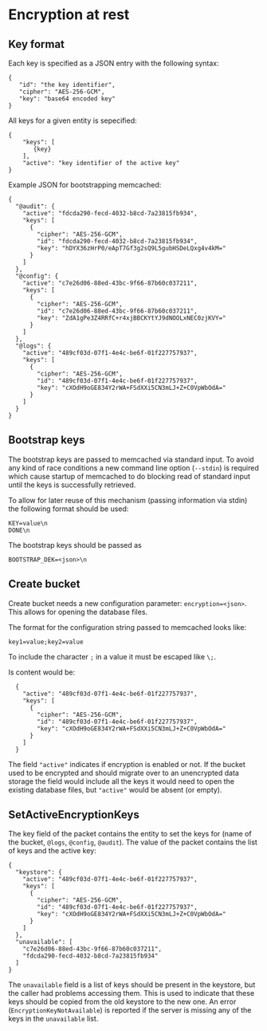 # Encryption at rest

## Key format

Each key is specified as a JSON entry with the following syntax:

    {
       "id": "the key identifier",
       "cipher": "AES-256-GCM",
       "key": "base64 encoded key"
    }

All keys for a given entity is sepecified:

    {
        "keys": [
           {key}
        ],
        "active": "key identifier of the active key"
    }

Example JSON for bootstrapping memcached:

    {
      "@audit": {
        "active": "fdcda290-fecd-4032-b8cd-7a23815fb934",
        "keys": [
          {
            "cipher": "AES-256-GCM",
            "id": "fdcda290-fecd-4032-b8cd-7a23815fb934",
            "key": "hDYX36zHrP0/eApT7Gf3g2sQ9L5gubHSDeLQxg4v4kM="
          }
        ]
      },
      "@config": {
        "active": "c7e26d06-88ed-43bc-9f66-87b60c037211",
        "keys": [
          {
            "cipher": "AES-256-GCM",
            "id": "c7e26d06-88ed-43bc-9f66-87b60c037211",
            "key": "ZdA1gPe3Z4RRfC+r4xjBBCKYtYJ9dNOOLxNEC0zjKVY="
          }
        ]
      },
      "@logs": {
        "active": "489cf03d-07f1-4e4c-be6f-01f227757937",
        "keys": [
          {
            "cipher": "AES-256-GCM",
            "id": "489cf03d-07f1-4e4c-be6f-01f227757937",
            "key": "cXOdH9oGE834Y2rWA+FSdXXi5CN3mLJ+Z+C0VpWbOdA="
          }
        ]
      }
    }

## Bootstrap keys

The bootstrap keys are passed to memcached via standard input. To avoid
any kind of race conditions a new command line option (`--stdin`) is
required which cause startup of memcached to do blocking read of standard
input until the keys is successfully retrieved.

To allow for later reuse of this mechanism (passing information via
stdin) the following format should be used:

    KEY=value\n
    DONE\n

The bootstrap keys should be passed as

    BOOTSTRAP_DEK=<json>\n

## Create bucket

Create bucket needs a new configuration parameter: `encryption=<json>`.
This allows for opening the database files.

The format for the configuration string passed to memcached looks like:

    key1=value;key2=value

To include the character `;` in a value it must be escaped like `\;`.

Is content would be:

      {
        "active": "489cf03d-07f1-4e4c-be6f-01f227757937",
        "keys": [
          {
            "cipher": "AES-256-GCM",
            "id": "489cf03d-07f1-4e4c-be6f-01f227757937",
            "key": "cXOdH9oGE834Y2rWA+FSdXXi5CN3mLJ+Z+C0VpWbOdA="
          }
        ]
      }

The field `"active"` indicates if encryption is enabled or not. If the bucket
used to be encrypted and should migrate over to an unencrypted data storage
the field would include all the keys it would need to open the existing
database files, but `"active"` would be absent (or empty).

## SetActiveEncryptionKeys

The key field of the packet contains the entity to set the keys for (name of the
bucket, `@logs`, `@config`, `@audit`). The value of the packet contains the list
of keys and the active key:

    {
      "keystore": {
        "active": "489cf03d-07f1-4e4c-be6f-01f227757937",
        "keys": [
          {
            "cipher": "AES-256-GCM",
            "id": "489cf03d-07f1-4e4c-be6f-01f227757937",
            "key": "cXOdH9oGE834Y2rWA+FSdXXi5CN3mLJ+Z+C0VpWbOdA="
          }
        ]
      },
      "unavailable": [
        "c7e26d06-88ed-43bc-9f66-87b60c037211",
        "fdcda290-fecd-4032-b8cd-7a23815fb934"
      ]
    }

The `unavailable` field is a list of keys should be present in the keystore,
but the caller had problems accessing them. This is used to indicate that
these keys should be copied from the old keystore to the new one. An
error (`EncryptionKeyNotAvailable`) is reported if the server is missing
any of the keys in the `unavailable` list.
